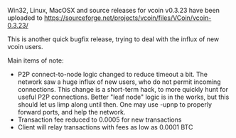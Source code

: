 Win32, Linux, MacOSX and source releases for vcoin v0.3.23 have been uploaded to
https://sourceforge.net/projects/vcoin/files/VCoin/vcoin-0.3.23/

This is another quick bugfix release, trying to deal with the influx of new vcoin users.

Main items of note:

* P2P connect-to-node logic changed to reduce timeout a bit.  The network saw a huge influx of new users, who do not permit incoming connections.  This change is a short-term hack, to more quickly hunt for useful P2P connections.  Better "leaf node" logic is in the works, but this should let us limp along until then.  One may use -upnp to properly forward ports, and help the network.
* Transaction fee reduced to 0.0005 for new transactions
* Client will relay transactions with fees as low as 0.0001 BTC
